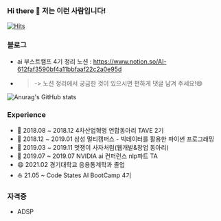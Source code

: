 ### Hi there 👋 저는 이런 사람입니다!

[![Hits](https://hits.seeyoufarm.com/api/count/incr/badge.svg?url=https%3A%2F%2Fgithub.com%2Fkiminlim&count_bg=%23FFC4C4&title_bg=%23FF9494&icon=moleculer.svg&icon_color=%23E7E7E7&title=hits&edge_flat=false)](https://hits.seeyoufarm.com)

### 블로그 
- ai 부스트캠프 4기 정리 노션 : https://www.notion.so/AI-612faf3590bf4a11bbfaaf22c2a0e95d  
- > -> 노션 정리에서 궁금한 것이 있으시면 편하게 댓글 남겨 주세요!😄

![Anurag's GitHub stats](https://github-readme-stats.vercel.app/api?username=kiminlim&count_private=true&show_icons=true&theme=dracula)


### Experience
- 🔭 2018.08 ~ 2018.12	4차산업혁명 연합동아리 TAVE 2기
- 🌱 2018.12 ~ 2019.01	삼성 멀티캠퍼스 - 빅데이터를 활용한 파이썬 프로그래밍
- 👯 2019.03 ~ 2019.11	멋쟁이 사자처럼(웹개발&창업 동아리)
- 🤔 2019.07 ~ 2019.07	NVIDIA ai 컨퍼런스	nlp파트 TA
- 😄 2021.02  경기대학교 응용통계학과 졸업		
- ⛵️ 21.05 ~  Code States AI BootCamp 4기


### 자격증
- ADSP

